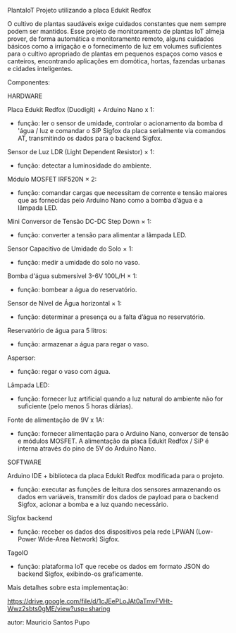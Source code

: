 PlantaIoT
Projeto utilizando a placa Edukit Redfox

O cultivo de plantas saudáveis exige cuidados constantes que nem sempre podem ser mantidos. Esse projeto de monitoramento de plantas IoT almeja prover, de forma automática e monitoramento remoto, alguns cuidados básicos como a irrigação e o fornecimento de luz em volumes suficientes para o cultivo apropriado de plantas em pequenos espaços como vasos e canteiros, encontrando aplicações em domótica, hortas, fazendas urbanas e cidades inteligentes.

Componentes:

HARDWARE

Placa Edukit Redfox (Duodigit) + Arduino Nano x 1:
-	função: ler o sensor de umidade, controlar o acionamento da bomba d 'água / luz e comandar o SiP Sigfox da placa serialmente via comandos AT, transmitindo os dados para o backend Sigfox.

Sensor de Luz LDR (Light Dependent Resistor) × 1:
-	função: detectar a luminosidade do ambiente.

Módulo MOSFET IRF520N × 2:
-	função: comandar cargas que necessitam de corrente e tensão maiores que as fornecidas pelo Arduino Nano como a bomba d’água e a lâmpada LED.

Mini Conversor de Tensão DC-DC Step Down × 1:
-	função: converter a tensão para alimentar a lâmpada LED.

Sensor Capacitivo de Umidade do Solo × 1:
-	função: medir a umidade do solo no vaso.

Bomba d'água submersível 3-6V 100L/H × 1:
-	função:  bombear a água do reservatório.
 
Sensor de Nível de Água horizontal × 1:
-	função: determinar a presença ou a falta d’água no reservatório.

Reservatório de água para 5 litros:
-	função: armazenar a água para regar o vaso. 

Aspersor:
-	função: regar o vaso com água.

Lâmpada LED:
-	função: fornecer luz artificial quando a luz natural do ambiente não for suficiente (pelo menos 5 horas diárias).

Fonte de alimentação de 9V x 1A:
-	função: fornecer alimentação para o Arduino Nano, conversor de tensão e módulos MOSFET. A alimentação da placa Edukit Redfox / SiP é interna através do pino de 5V do Arduino Nano.
 
SOFTWARE

Arduino IDE + biblioteca da placa Edukit Redfox modificada para o projeto.
-	função: executar as funções de leitura dos sensores armazenando os dados em variáveis, transmitir dos dados de payload para o backend Sigfox, acionar a bomba e a luz quando necessário.

Sigfox backend 
-	função: receber os dados dos dispositivos pela rede LPWAN (Low-Power Wide-Area Network) Sigfox.

TagoIO
- função: plataforma IoT que recebe os dados em formato JSON do backend Sigfox, exibindo-os graficamente.


Mais detalhes sobre esta implementação:

https://drive.google.com/file/d/1cJEePLoJAt0aTmvFVHt-Wwz2sbts0gME/view?usp=sharing

autor: Mauricio Santos Pupo

